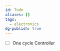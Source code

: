 ```yaml
---
id: Todo
aliases: []
tags:
  - electronics
dg-publish: true
---
```

- [ ] One cycle Controller
